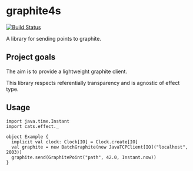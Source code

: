 # graphite4s

[![Build Status](https://travis-ci.org/YannMoisan/graphite4s.svg?branch=master)](https://travis-ci.org/YannMoisan/graphite4s)

A library for sending points to graphite.

## Project goals

The aim is to provide a lightweight graphite client.
 
This library respects referentially transparency and is agnostic of effect type.

## Usage

```
import java.time.Instant
import cats.effect._

object Example {
  implicit val clock: Clock[IO] = Clock.create[IO]
  val graphite = new BatchGraphite(new JavaTCPClient[IO]("localhost", 2003))
  graphite.send(GraphitePoint("path", 42.0, Instant.now))
}
```
